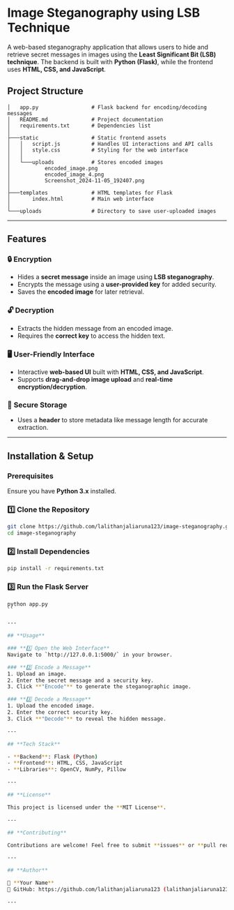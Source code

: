 

# **Image Steganography using LSB Technique**  

A web-based steganography application that allows users to hide and retrieve secret messages in images using the **Least Significant Bit (LSB) technique**. The backend is built with **Python (Flask)**, while the frontend uses **HTML, CSS, and JavaScript**.  

## **Project Structure**  

```
│   app.py                 # Flask backend for encoding/decoding messages
│   README.md              # Project documentation
│   requirements.txt       # Dependencies list
│
├───static                 # Static frontend assets
│   │   script.js          # Handles UI interactions and API calls
│   │   style.css          # Styling for the web interface
│   │
│   └───uploads            # Stores encoded images
│           encoded_image.png
│           encoded_image_4.png
│           Screenshot_2024-11-05_192407.png
│
├───templates              # HTML templates for Flask
│       index.html         # Main web interface
│
└───uploads                # Directory to save user-uploaded images
```

---

## **Features**  

### 🔒 **Encryption**  
- Hides a **secret message** inside an image using **LSB steganography**.  
- Encrypts the message using a **user-provided key** for added security.  
- Saves the **encoded image** for later retrieval.  

### 🔓 **Decryption**  
- Extracts the hidden message from an encoded image.  
- Requires the **correct key** to access the hidden text.  

### 🖥 **User-Friendly Interface**  
- Interactive **web-based UI** built with **HTML, CSS, and JavaScript**.  
- Supports **drag-and-drop image upload** and **real-time encryption/decryption**.  

### 📂 **Secure Storage**  
- Uses a **header** to store metadata like message length for accurate extraction.  

---

## **Installation & Setup**  

### **Prerequisites**  
Ensure you have **Python 3.x** installed.  

### **1️⃣ Clone the Repository**  
```sh
git clone https://github.com/lalithanjaliaruna123/image-steganography.git
cd image-steganography
```

### **2️⃣ Install Dependencies**  
```sh
pip install -r requirements.txt
```

### **3️⃣ Run the Flask Server**  
```sh
python app.py
``

---

## **Usage**  

### **1️⃣ Open the Web Interface**  
Navigate to `http://127.0.0.1:5000/` in your browser.  

### **2️⃣ Encode a Message**  
1. Upload an image.  
2. Enter the secret message and a security key.  
3. Click **"Encode"** to generate the steganographic image.  

### **3️⃣ Decode a Message**  
1. Upload the encoded image.  
2. Enter the correct security key.  
3. Click **"Decode"** to reveal the hidden message.  

---

## **Tech Stack**  

- **Backend**: Flask (Python)  
- **Frontend**: HTML, CSS, JavaScript  
- **Libraries**: OpenCV, NumPy, Pillow  

---

## **License**  

This project is licensed under the **MIT License**.  

---

## **Contributing**  

Contributions are welcome! Feel free to submit **issues** or **pull requests**.  

---

## **Author**  

👤 **Your Name**  
🔗 GitHub: https://github.com/lalithanjaliaruna123 (lalithanjaliaruna123)

---

